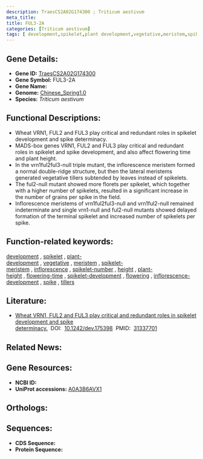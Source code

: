 ```yaml
---
description: TraesCS2A02G174300 ; Triticum aestivum
meta_title:
title: FUL3-2A
categories: [Triticum aestivum]
tags: [ development,spikelet,plant development,vegetative,meristem,spikelet meristem,inflorescence,spikelet number,height,plant height,flowering time,spikelet development,flowering,inflorescence development,spike,tillers ]
---
```


## Gene Details:
- **Gene ID:**	[TraesCS2A02G174300](https://ensembl.gramene.org/Triticum_aestivum/Gene/Summary?g=TraesCS2A02G174300)
- **Gene Symbol:** FUL3-2A
- **Gene Name:** 
- **Genome:** [Chinese_Spring1.0](https://ensembl.gramene.org/Triticum_aestivum/Info/Index)
- **Species:** *Triticum aestivum*

## Functional Descriptions:
   - Wheat VRN1, FUL2 and FUL3 play critical and redundant roles in spikelet development and spike determinacy.
   - MADS-box genes VRN1, FUL2 and FUL3 play critical and redundant roles in spikelet and spike development, and also affect flowering time and plant height.
   - In the vrn1ful2ful3-null triple mutant, the inflorescence meristem formed a normal double-ridge structure, but then the lateral meristems generated vegetative tillers subtended by leaves instead of spikelets. 
   - The ful2-null mutant showed more florets per spikelet, which together with a higher number of spikelets, resulted in a significant increase in the number of grains per spike in the field.
   - Inflorescence meristems of vrn1ful2ful3-null and vrn1ful2-null remained indeterminate and single vrn1-null and ful2-null mutants showed delayed formation of the terminal spikelet and increased number of spikelets per spike.

## Function-related keywords:
[development](/tags/development/)&nbsp;,&nbsp;[spikelet](/tags/spikelet/)&nbsp;,&nbsp;[plant-development](/tags/plant-development/)&nbsp;,&nbsp;[vegetative](/tags/vegetative/)&nbsp;,&nbsp;[meristem](/tags/meristem/)&nbsp;,&nbsp;[spikelet-meristem](/tags/spikelet-meristem/)&nbsp;,&nbsp;[inflorescence](/tags/inflorescence/)&nbsp;,&nbsp;[spikelet-number](/tags/spikelet-number/)&nbsp;,&nbsp;[height](/tags/height/)&nbsp;,&nbsp;[plant-height](/tags/plant-height/)&nbsp;,&nbsp;[flowering-time](/tags/flowering-time/)&nbsp;,&nbsp;[spikelet-development](/tags/spikelet-development/)&nbsp;,&nbsp;[flowering](/tags/flowering/)&nbsp;,&nbsp;[inflorescence-development](/tags/inflorescence-development/)&nbsp;,&nbsp;[spike](/tags/spike/)&nbsp;,&nbsp;[tillers](/tags/tillers/)

## Literature:
   - [Wheat VRN1, FUL2 and FUL3 play critical and redundant roles in spikelet development and spike determinacy.]( https://journals.biologists.com/dev/article/146/14/dev175398/48949/Wheat-VRN1-FUL2-and-FUL3-play-critical-and)&nbsp;&nbsp;DOI:&nbsp;&nbsp;[10.1242/dev.175398](https://journals.biologists.com/dev/article/146/14/dev175398/48949/Wheat-VRN1-FUL2-and-FUL3-play-critical-and)&nbsp;&nbsp;PMID:&nbsp;&nbsp;[31337701](https://pubmed.ncbi.nlm.nih.gov/31337701/)

## Related News:

## Gene Resources:
- **NCBI ID:**  [](https://www.ncbi.nlm.nih.gov/gene/?term=)
- **UniProt accessions:** [A0A3B6AVX1](https://www.uniprot.org/uniprotkb/A0A3B6AVX1/entry)

## Orthologs:

## Sequences:
- **CDS Sequence:**
- **Protein Sequence:**
